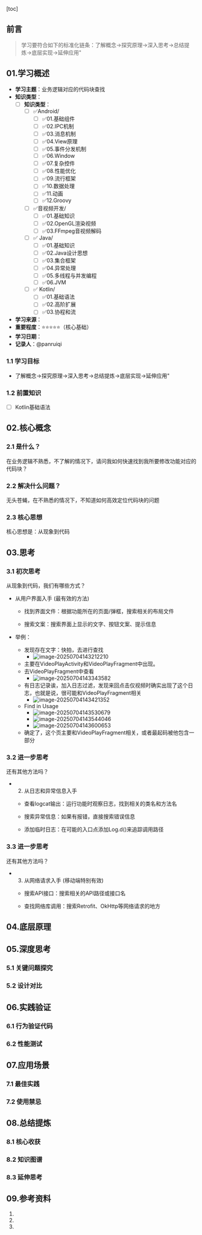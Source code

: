 [toc]

## 前言

> 学习要符合如下的标准化链条：了解概念->探究原理->深入思考->总结提炼->底层实现->延伸应用"

## 01.学习概述

- **学习主题**：业务逻辑对应的代码块查找
- **知识类型**：
  - [ ] **知识类型**：
    - [ ] ✅Android/ 
      - [ ] ✅01.基础组件
      - [ ] ✅02.IPC机制
      - [ ] ✅03.消息机制
      - [ ] ✅04.View原理
      - [ ] ✅05.事件分发机制
      - [ ] ✅06.Window
      - [ ] ✅07.复杂控件
      - [ ] ✅08.性能优化
      - [ ] ✅09.流行框架
      - [ ] ✅10.数据处理
      - [ ] ✅11.动画
      - [ ] ✅12.Groovy
    - [ ] ✅音视频开发/
      - [ ] ✅01.基础知识
      - [ ] ✅02.OpenGL渲染视频
      - [ ] ✅03.FFmpeg音视频解码
    - [ ] ✅ Java/
      - [ ] ✅01.基础知识
      - [ ] ✅02.Java设计思想
      - [ ] ✅03.集合框架
      - [ ] ✅04.异常处理
      - [ ] ✅05.多线程与并发编程
      - [ ] ✅06.JVM
    - [ ] ✅ Kotlin/
      - [ ] ✅01.基础语法
      - [ ] ✅02.高阶扩展
      - [ ] ✅03.协程和流
- **学习来源**：
- **重要程度**：⭐⭐⭐⭐⭐（核心基础）  
- **学习日期**：
- **记录人**：@panruiqi

### 1.1 学习目标

- 了解概念->探究原理->深入思考->总结提炼->底层实现->延伸应用"

### 1.2 前置知识

- [ ] Kotlin基础语法

## 02.核心概念

### 2.1 是什么？

在业务逻辑不熟悉，不了解的情况下，请问我如何快速找到我所要修改功能对应的代码块？


### 2.2 解决什么问题？

无头苍蝇，在不熟悉的情况下，不知道如何高效定位代码块的问题

### 2.3 核心思想

核心思想是：从现象到代码

## 03.思考

### 3.1 初次思考

从现象到代码，我们有哪些方式？

- 从用户界面入手 (最有效的方法)

  - 找到界面文件：根据功能所在的页面/弹框，搜索相关的布局文件

  - 搜索文案：搜索界面上显示的文字、按钮文案、提示信息

- 举例：
  - 发现存在文字：快拍，去进行查找
    - ![image-20250704143212210](C:\Users\panruiqi\AppData\Roaming\Typora\typora-user-images\image-20250704143212210.png)
  - 主要在VideoPlayActivity和VideoPlayFragment中出现。
  - 去VideoPlayFragment中查看
    - ![image-20250704143343582](C:\Users\panruiqi\AppData\Roaming\Typora\typora-user-images\image-20250704143343582.png)
  - 有日志记录诶，加入日志过滤，发现来回点击仅视频时确实出现了这个日志，也就是说，很可能和VideoPlayFragment相关
    - ![image-20250704143421352](C:\Users\panruiqi\AppData\Roaming\Typora\typora-user-images\image-20250704143421352.png)
  - Find in Usage
    - ![image-20250704143530679](C:\Users\panruiqi\AppData\Roaming\Typora\typora-user-images\image-20250704143530679.png)
    - ![image-20250704143544046](C:\Users\panruiqi\AppData\Roaming\Typora\typora-user-images\image-20250704143544046.png)
    - ![image-20250704143600653](C:\Users\panruiqi\AppData\Roaming\Typora\typora-user-images\image-20250704143600653.png)
  - 确定了，这个页主要和VideoPlayFragment相关，或者最起码被他包含一部分

### 3.2 进一步思考

还有其他方法吗？

- 2. 从日志和异常信息入手

  - 查看logcat输出：运行功能时观察日志，找到相关的类名和方法名

  - 搜索异常信息：如果有报错，直接搜索错误信息

  - 添加临时日志：在可能的入口点添加Log.d()来追踪调用路径

### 3.3 进一步思考

还有其他方法吗？

- 3. 从网络请求入手 (移动端特别有效)

  - 搜索API接口：搜索相关的API路径或接口名

  - 查找网络库调用：搜索Retrofit、OkHttp等网络请求的地方

## 04.底层原理



## 05.深度思考

### 5.1 关键问题探究



### 5.2 设计对比



## 06.实践验证

### 6.1 行为验证代码



### 6.2 性能测试





## 07.应用场景

### 7.1 最佳实践



### 7.2 使用禁忌





## 08.总结提炼

### 8.1 核心收获



### 8.2 知识图谱



### 8.3 延伸思考





## 09.参考资料

1. []()
2. []()
3. []()

